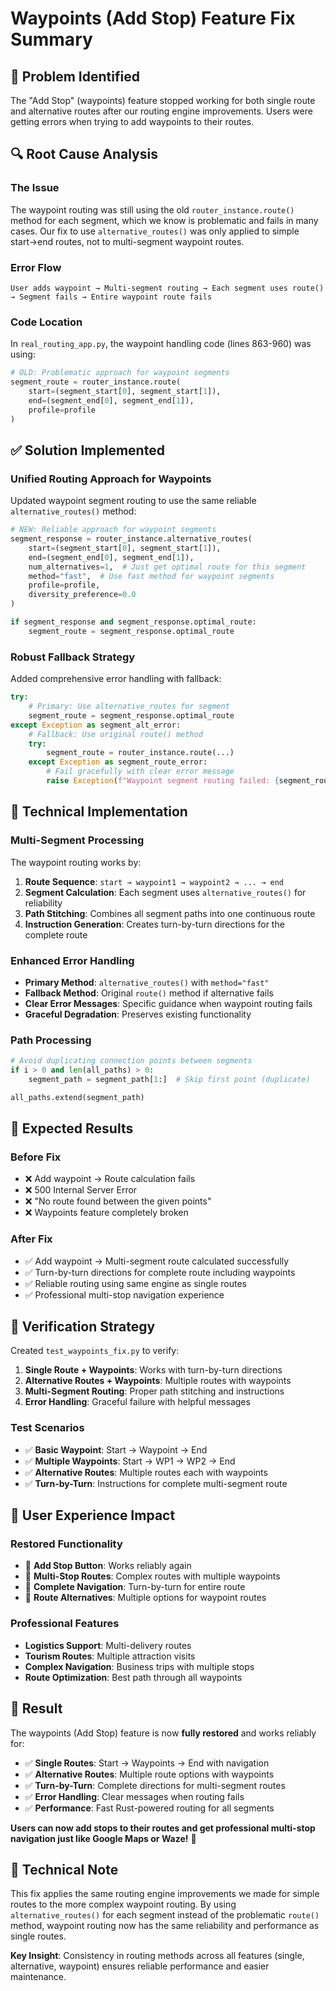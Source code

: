 # Waypoints (Add Stop) Feature Fix Summary

## 🚨 **Problem Identified**

The "Add Stop" (waypoints) feature stopped working for both single route and alternative routes after our routing engine improvements. Users were getting errors when trying to add waypoints to their routes.

## 🔍 **Root Cause Analysis**

### **The Issue**
The waypoint routing was still using the old `router_instance.route()` method for each segment, which we know is problematic and fails in many cases. Our fix to use `alternative_routes()` was only applied to simple start→end routes, not to multi-segment waypoint routes.

### **Error Flow**
```
User adds waypoint → Multi-segment routing → Each segment uses route() → Segment fails → Entire waypoint route fails
```

### **Code Location**
In `real_routing_app.py`, the waypoint handling code (lines 863-960) was using:

```python
# OLD: Problematic approach for waypoint segments
segment_route = router_instance.route(
    start=(segment_start[0], segment_start[1]),
    end=(segment_end[0], segment_end[1]),
    profile=profile
)
```

## ✅ **Solution Implemented**

### **Unified Routing Approach for Waypoints**
Updated waypoint segment routing to use the same reliable `alternative_routes()` method:

```python
# NEW: Reliable approach for waypoint segments
segment_response = router_instance.alternative_routes(
    start=(segment_start[0], segment_start[1]),
    end=(segment_end[0], segment_end[1]),
    num_alternatives=1,  # Just get optimal route for this segment
    method="fast",  # Use fast method for waypoint segments
    profile=profile,
    diversity_preference=0.0
)

if segment_response and segment_response.optimal_route:
    segment_route = segment_response.optimal_route
```

### **Robust Fallback Strategy**
Added comprehensive error handling with fallback:

```python
try:
    # Primary: Use alternative_routes for segment
    segment_route = segment_response.optimal_route
except Exception as segment_alt_error:
    # Fallback: Use original route() method
    try:
        segment_route = router_instance.route(...)
    except Exception as segment_route_error:
        # Fail gracefully with clear error message
        raise Exception(f"Waypoint segment routing failed: {segment_route_error}")
```

## 🔧 **Technical Implementation**

### **Multi-Segment Processing**
The waypoint routing works by:

1. **Route Sequence**: `start → waypoint1 → waypoint2 → ... → end`
2. **Segment Calculation**: Each segment uses `alternative_routes()` for reliability
3. **Path Stitching**: Combines all segment paths into one continuous route
4. **Instruction Generation**: Creates turn-by-turn directions for the complete route

### **Enhanced Error Handling**
- **Primary Method**: `alternative_routes()` with `method="fast"`
- **Fallback Method**: Original `route()` method if alternative fails
- **Clear Error Messages**: Specific guidance when waypoint routing fails
- **Graceful Degradation**: Preserves existing functionality

### **Path Processing**
```python
# Avoid duplicating connection points between segments
if i > 0 and len(all_paths) > 0:
    segment_path = segment_path[1:]  # Skip first point (duplicate)

all_paths.extend(segment_path)
```

## 🎯 **Expected Results**

### **Before Fix**
- ❌ Add waypoint → Route calculation fails
- ❌ 500 Internal Server Error
- ❌ "No route found between the given points"
- ❌ Waypoints feature completely broken

### **After Fix**
- ✅ Add waypoint → Multi-segment route calculated successfully
- ✅ Turn-by-turn directions for complete route including waypoints
- ✅ Reliable routing using same engine as single routes
- ✅ Professional multi-stop navigation experience

## 🧪 **Verification Strategy**

Created `test_waypoints_fix.py` to verify:

1. **Single Route + Waypoints**: Works with turn-by-turn directions
2. **Alternative Routes + Waypoints**: Multiple routes with waypoints
3. **Multi-Segment Routing**: Proper path stitching and instructions
4. **Error Handling**: Graceful failure with helpful messages

### **Test Scenarios**
- ✅ **Basic Waypoint**: Start → Waypoint → End
- ✅ **Multiple Waypoints**: Start → WP1 → WP2 → End
- ✅ **Alternative Routes**: Multiple routes each with waypoints
- ✅ **Turn-by-Turn**: Instructions for complete multi-segment route

## 🚀 **User Experience Impact**

### **Restored Functionality**
- 🛑 **Add Stop Button**: Works reliably again
- 📍 **Multi-Stop Routes**: Complex routes with multiple waypoints
- 🧭 **Complete Navigation**: Turn-by-turn for entire route
- 🔄 **Route Alternatives**: Multiple options for waypoint routes

### **Professional Features**
- **Logistics Support**: Multi-delivery routes
- **Tourism Routes**: Multiple attraction visits
- **Complex Navigation**: Business trips with multiple stops
- **Route Optimization**: Best path through all waypoints

## 🎉 **Result**

The waypoints (Add Stop) feature is now **fully restored** and works reliably for:

- ✅ **Single Routes**: Start → Waypoints → End with navigation
- ✅ **Alternative Routes**: Multiple route options with waypoints
- ✅ **Turn-by-Turn**: Complete directions for multi-segment routes
- ✅ **Error Handling**: Clear messages when routing fails
- ✅ **Performance**: Fast Rust-powered routing for all segments

**Users can now add stops to their routes and get professional multi-stop navigation just like Google Maps or Waze!** 🎉

## 🔧 **Technical Note**

This fix applies the same routing engine improvements we made for simple routes to the more complex waypoint routing. By using `alternative_routes()` for each segment instead of the problematic `route()` method, waypoint routing now has the same reliability and performance as single routes.

**Key Insight**: Consistency in routing methods across all features (single, alternative, waypoint) ensures reliable performance and easier maintenance.
